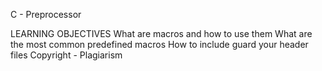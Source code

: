 C - Preprocessor

LEARNING OBJECTIVES
             What are macros and how to use them
What are the most common predefined macros
How to include guard your header files
Copyright - Plagiarism
